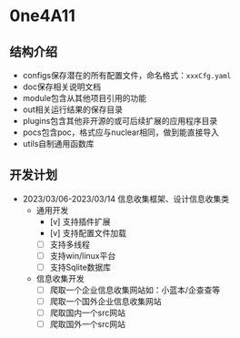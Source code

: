 # 0ne4A11

## 结构介绍
- configs保存潜在的所有配置文件，命名格式：``xxxCfg.yaml``
- doc保存相关说明文档
- module包含从其他项目引用的功能
- out相关运行结果的保存目录
- plugins包含其他非开源的或可后续扩展的应用程序目录
- pocs包含poc，格式应与nuclear相同，做到能直接导入
- utils自制通用函数库


## 开发计划
- 2023/03/06-2023/03/14 信息收集框架、设计信息收集类
    - 通用开发
        - [v] 支持插件扩展
        - [v] 支持配置文件加载
        - [ ] 支持多线程
        - [ ] 支持win/linux平台
        - [ ] 支持Sqlite数据库
    - 信息收集开发
        - [ ] 爬取一个企业信息收集网站如：小蓝本/企查查等
        - [ ] 爬取一个国外企业信息收集网站
        - [ ] 爬取国内一个src网站
        - [ ] 爬取国外一个src网站